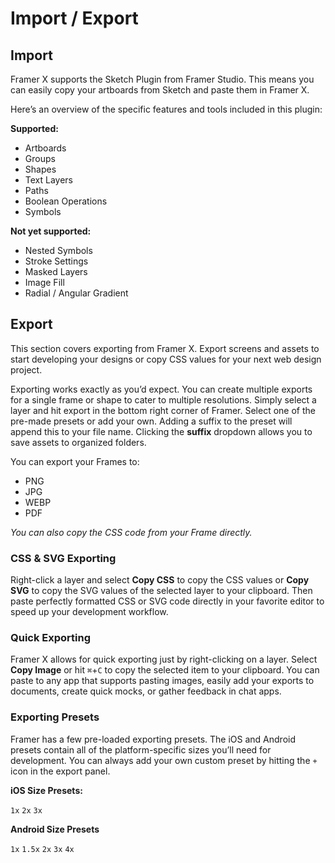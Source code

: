 # Import / Export

## Import

Framer X supports the Sketch Plugin from Framer Studio. This means you can easily copy your artboards from Sketch and paste them in Framer X.

Here’s an overview of the specific features and tools included in this plugin:

**Supported:**

- Artboards
- Groups
- Shapes
- Text Layers
- Paths
- Boolean Operations
- Symbols

**Not yet supported:**

- Nested Symbols
- Stroke Settings
- Masked Layers
- Image Fill
- Radial / Angular Gradient

## Export

This section covers exporting from Framer X. Export screens and assets to start developing your designs or copy CSS values for your next web design project.

Exporting works exactly as you’d expect. You can create multiple exports for a single frame or shape to cater to multiple resolutions. Simply select a layer and hit export in the bottom right corner of Framer. Select one of the pre-made presets or add your own. Adding a suffix to the preset will append this to your file name. Clicking the **suffix** dropdown allows you to save assets to organized folders.

You can export your Frames to:

- PNG
- JPG
- WEBP
- PDF

_You can also copy the CSS code from your Frame directly._

### **CSS & SVG Exporting**

Right-click a layer and select **Copy CSS** to copy the CSS values or **Copy SVG** to copy the SVG values of the selected layer to your clipboard. Then paste perfectly formatted CSS or SVG code directly in your favorite editor to speed up your development workflow.

### **Quick Exporting**

Framer X allows for quick exporting just by right-clicking on a layer. Select **Copy Image** or hit `⌘`+`C` to copy the selected item to your clipboard. You can paste to any app that supports pasting images, easily add your exports to documents, create quick mocks, or gather feedback in chat apps.

### **Exporting Presets**

Framer has a few pre-loaded exporting presets. The iOS and Android presets contain all of the platform-specific sizes you’ll need for development. You can always add your own custom preset by hitting the `+` icon in the export panel.

**iOS Size Presets:**

`1x` `2x` `3x`

**Android Size Presets**

`1x` `1.5x` `2x` `3x` `4x`
